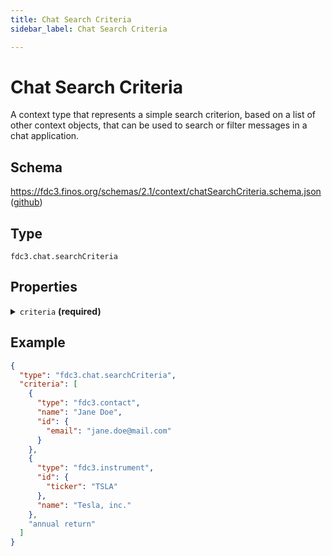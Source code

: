 ```yaml
---
title: Chat Search Criteria
sidebar_label: Chat Search Criteria

---
```


# Chat Search Criteria

A context type that represents a simple search criterion, based on a list of other context objects, that can be used to search or filter messages in a chat application.

## Schema

<https://fdc3.finos.org/schemas/2.1/context/chatSearchCriteria.schema.json> ([github](static/schemas/2.1/context/chatSearchCriteria.schema.json))

## Type

`fdc3.chat.searchCriteria`

## Properties

<details>
  <summary><code>criteria</code> <strong>(required)</strong></summary>

**type**: `array`

<details>
  <summary><code>Items</code></summary>

**Any of:**

- **type**: [Instrument](Instrument)
- **type**: [Organization](Organization)
- **type**: [Contact](Contact)
- **type**: `string`

</details>

An array of criteria that should match chats returned from by a search.

⚠️ Operators (and/or/not) are not defined in `fdc3.chat.searchCriteria`. It is up to the application that processes the FDC3 Intent to choose and apply the operators between the criteria.

Empty search criteria can be supported to allow resetting of filters.

</details>

## Example

```json
{
  "type": "fdc3.chat.searchCriteria",
  "criteria": [
    {
      "type": "fdc3.contact",
      "name": "Jane Doe",
      "id": {
        "email": "jane.doe@mail.com"
      }
    },
    {
      "type": "fdc3.instrument",
      "id": {
        "ticker": "TSLA"
      },
      "name": "Tesla, inc."
    },
    "annual return"
  ]
}
```


